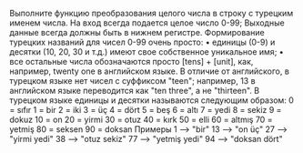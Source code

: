 Выполните функцию преобразования целого числа в строку с турецким именем числа.
На вход всегда подается целое число 0-99;
Выходные данные всегда должны быть в нижнем регистре.
Формирование турецких названий для чисел 0-99 очень просто:
• единицы (0-9) и десятки (10, 20, 30 и т.д.) имеют свое собственное уникальное имя;
• все остальные числа обозначаются просто [tens] + [unit], как, например, twenty one в 
английском языке.
В отличие от английского, в турецком языке нет чисел с суффиксом "teen"; например, 13 в 
английском языке переводится как "ten three", а не "thirteen".
В турецком языке единицы и десятки называются следующим образом:
0 = sıfır
1 = bir
2 = iki
3 = üç
4 = dört
5 = beş
6 = altı
7 = yedi
8 = sekiz
9 = dokuz
10 = on
20 = yirmi
30 = otuz
40 = kırk
50 = elli
60 = altmış
70 = yetmiş
80 = seksen
90 = doksan
Примеры
1 --> "bir"
13 --> "on üç"
27 --> "yirmi yedi"
38 --> "otuz sekiz"
77 --> "yetmiş yedi"
94 --> "doksan dört"
